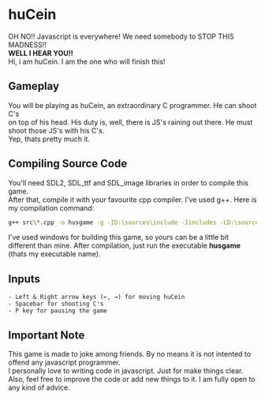 # huCein

OH NO!! Javascript is everywhere! We need somebody to STOP THIS MADNESS!!  
**WELL I HEAR YOU!!**  
Hi, i am huCein. I am the one who will finish this!

## Gameplay

You will be playing as huCein, an extraordinary C programmer. He can shoot C's  
on top of his head. His duty is, well, there is JS's raining out there. He must shoot
those JS's with his C's.  
Yep, thats pretty much it.

## Compiling Source Code

You'll need SDL2, SDL_ttf and SDL_image libraries in order to compile this game.  
After that, compile it with your favourite cpp compiler. I've used g++. Here is my
compilation command:

```bash
g++ src\*.cpp -o husgame -g -ID:\sources\include -Iincludes -LD:\sources\lib -lmingw32 -lSDL2_ttf -lSDL2_image -lSDL2main -lSDL2 -Wall -Werror
```

I've used windows for building this game, so yours can be a little bit different than mine.
After compilation, just run the executable **husgame** (thats my executable name).

## Inputs

    - Left & Right arrow keys (←, →) for moving huCein
    - Spacebar for shooting C's
    - P key for pausing the game

## Important Note

This game is made to joke among friends. By no means it is not intented to offend any javascript programmer.  
I personally love to writing code in javascript. Just for make things clear.  
Also, feel free to improve the code or add new things to it. I am fully open to any kind of advice.

